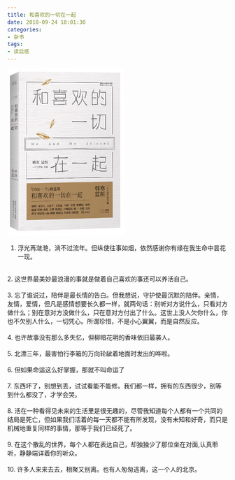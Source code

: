 ```yaml
---
title: 和喜欢的一切在一起
date: 2018-09-24 18:01:30
categories:
- 杂书
tags:
- 读后感
---
```

![image](/image/like.jpg)

1. 浮光再潋滟，淌不过流年。但纵使往事如烟，依然感谢你有缘在我生命中昙花一现。<br>
<br>
2. 这世界最美妙最浪漫的事就是做着自己喜欢的事还可以养活自己。
<br><br>
3. 忘了谁说过，陪伴是最长情的告白。但我想说，守护使最沉默的陪伴。亲情，友情，爱情，但凡是感情想要长久都一样，就两句话：别听对方说什么，只看对方做什么；别在意对方没做什么，只在意对方付出了什么。这世上没人欠你什么，你也不欠别人什么，一切凭心。所谓珍惜，不是小心翼翼，而是自然反应。
<br><br>
4. 也许故事没有那么多失忆，但柳暗花明的香味依旧最袭人。
<br><br>
5. 北漂三年，最害怕行李箱的万向轮龇着地面时发出的哗啦。
<br><br>
6. 但如果命运这么好掌握，那就不叫命运了
<br><br>
7. 东西坏了，别想到丢，试试看能不能修。我们都一样，拥有的东西很少，别等到什么都没了，才学会哭。
<br><br>
8. 活在一种看得见未来的生活里是很无趣的，尽管我知道每个人都有一个共同的结局是死亡，但如果我们活着的每一天都不能有所发现，没有未知和好奇，而只是机械地重复同样的事情，那等于我们已经死了。
<br><br>
9.  在这个散乱的世界，每个人都在表达自己，却独独少了那位坐在对面,认真聆听，静静端详着你的听众。
<br><br>
10. 许多人来来去去，相聚又别离。也有人匆匆逃离，这一个人的北京。
